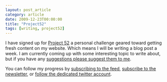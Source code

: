 ```yaml
---
layout: post_article
category: article
date: 2009-12-23T00:00:00
title: "Project52"
tags: [writing, project52]
---
```


I have signed up for [Project 52](http://project52.info/) a personal challenge geared toward getting fresh content on my website. Which means I will be writing a blog post a week. I am currently coming up with some interesting topic to write about, but if you have any [suggestions please suggest them to me](http://spreadsheets.google.com/viewform?formkey=dEI1MkF4UDJTY0ppOUw4ZF9zanpYa0E6MA "Blog Post Idea Form").

You can follow my progress by [subscribing to the feed](http://feeds.feedburner.com/Myles/Blog/P52 "Feed for Project52 category"), [subscribe to the newsletter](http://feedburner.google.com/fb/a/mailverify?uri=Myles/Blog/P52&loc=en_US), or [follow the dedicated twitter account](http://twitter.com/mylesb_p52 "mylesb_p52 Twitter profile").
